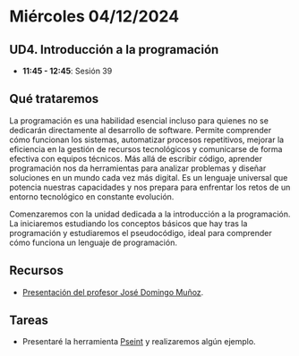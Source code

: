 # Miércoles 04/12/2024

## UD4. Introducción a la programación

- **11:45 - 12:45**: Sesión 39

## Qué trataremos
La programación es una habilidad esencial incluso para quienes no se dedicarán directamente al desarrollo de software. Permite comprender cómo funcionan los sistemas, automatizar procesos repetitivos, mejorar la eficiencia en la gestión de recursos tecnológicos y comunicarse de forma efectiva con equipos técnicos. Más allá de escribir código, aprender programación nos da herramientas para analizar problemas y diseñar soluciones en un mundo cada vez más digital. Es un lenguaje universal que potencia nuestras capacidades y nos prepara para enfrentar los retos de un entorno tecnológico en constante evolución.

Comenzaremos con la unidad dedicada a la introducción a la programación. La iniciaremos estudiando los conceptos básicos que hay tras la programación y estudiaremos el pseudocódigo, ideal para comprender cómo funciona un lenguaje de programación.

## Recursos
- [Presentación del profesor José Domingo Muñoz](https://docs.google.com/presentation/d/e/2PACX-1vRUh9rGAN2AJmtreO0WR_a9_s2aLOPBZF-yoHgqvG0JXn1tHdhe78ocg2Enh_uDQZ461N34PZ7_6CGh/pub?start=true&loop=false&delayms=3000&slide=id.g435a8dd595_0_606).

## Tareas
- Presentaré la herramienta [Pseint](https://pseint.sourceforge.net/) y realizaremos algún ejemplo.



